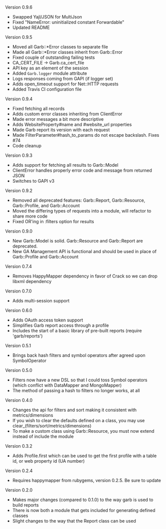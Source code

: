 Version 0.9.6

  * Swapped Yajl/JSON for MultiJson
  * Fixed "NameError: uninitialized constant Forwardable"
  * Updated README

Version 0.9.5

  * Moved all Garb::*Error classes to separate file
  * Made all Garb::*Error classes inherit from Garb::Error
  * Fixed couple of outstanding failing tests
  * CA_CERT_FILE -> Garb.ca_cert_file
  * API key as an element of the session
  * Added `Garb.logger` module attribute
  * Logs responses coming from GAPI (if logger set)
  * Adds open_timeout support for Net::HTTP requests
  * Added Travis CI configuration file

Version 0.9.4

  * Fixed fetching all records
  * Adds custom error classes inheriting from ClientError
  * Made error messages a bit more descriptive
  * Adds WebsiteProperty#name and #website_url properties
  * Made Garb report its version with each request
  * Made FilterParameter#hash_to_params do not escape backslash. Fixes #74
  * Code cleanup

Version 0.9.3

  * Adds support for fetching all results to Garb::Model
  * ClientError handles properly error code and message from returned JSON
  * Switches to GAPI v3

Version 0.9.2

  * Removed all deprecated features: Garb::Report, Garb::Resource, Garb::Profile, and Garb::Account
  * Moved the differing types of requests into a module, will refactor to share more code
  * Fixed OR'ing in :filters option for results

Version 0.9.0

  * New Garb::Model is solid. Garb::Resource and Garb::Report are deprecated.
  * New GA Management API is functional and should be used in place of Garb::Profile and Garb::Account

Version 0.7.4

  * Removes HappyMapper dependency in favor of Crack so we can drop libxml dependency

Version 0.7.0

  * Adds multi-session support

Version 0.6.0

  * Adds OAuth access token support
  * Simplifies Garb report access through a profile
  * Includes the start of a basic library of pre-built reports (require 'garb/reports')

Version 0.5.1
  
  * Brings back hash filters and symbol operators after agreed upon SymbolOperator

Version 0.5.0

  * Filters now have a new DSL so that I could toss Symbol operators (which conflict with DataMapper and MongoMapper)
  * The method of passing a hash to filters no longer works, at all

Version 0.4.0
  
  * Changes the api for filters and sort making it consistent with metrics/dimensions
  * If you wish to clear the defaults defined on a class, you may use clear_(filters/sort/metrics/dimensions)
  * To make a custom class using Garb::Resource, you must now extend instead of include the module

Version 0.3.2

  * Adds Profile.first which can be used to get the first profile with a table id, or web property id (UA number)

Version 0.2.4

  * Requires happymapper from rubygems, version 0.2.5. Be sure to update

Version 0.2.0

  * Makes major changes (compared to 0.1.0) to the way garb is used to build reports
  * There is now both a module that gets included for generating defined classes
  * Slight changes to the way that the Report class can be used

